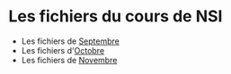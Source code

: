 # Les fichiers du cours de NSI

* Les fichiers de [Septembre](/09%20-%20Septembre/)
* Les fichiers d'[Octobre](/10%20-%20Octobre/)
* Les fichiers de [Novembre](/11%20-%20Novembre/)
